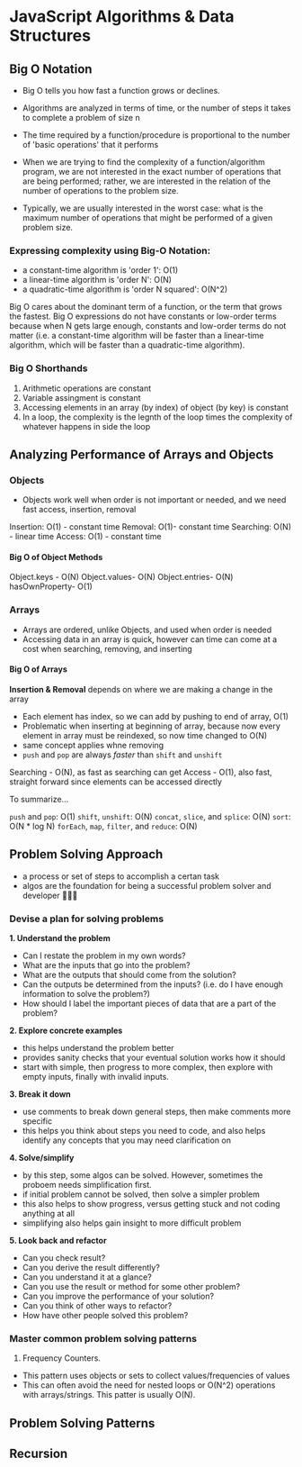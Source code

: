 # JavaScript Algorithms & Data Structures

## Big O Notation

- Big O tells you how fast a function grows or declines.
- Algorithms are analyzed in terms of time, or the number of steps it takes to complete a problem of size n

- The time required by a function/procedure is proportional to the number of 'basic operations' that it performs
- When we are trying to find the complexity of a function/algorithm program, we are not interested in the exact number of operations that are being performed; rather, we are interested in the relation of the number of operations to the problem size.
- Typically, we are usually interested in the worst case: what is the maximum number of operations that might be performed of a given problem size.

### Expressing complexity using Big-O Notation:

- a constant-time algorithm is 'order 1': O(1)
- a linear-time algorithm is 'order N': O(N)
- a quadratic-time algorithm is 'order N squared': O(N^2)

Big O cares about the dominant term of a function, or the term that grows the fastest. Big O expressions do not have constants or low-order terms because when N gets large enough, constants and low-order terms do not matter (i.e. a constant-time algorithm will be faster than a linear-time algorithm, which will be faster than a quadratic-time algorithm).

### Big O Shorthands

1. Arithmetic operations are constant
2. Variable assingment is constant
3. Accessing elements in an array (by index) of object (by key) is constant
4. In a loop, the complexity is the legnth of the loop times the complexity of whatever happens in side the loop

## Analyzing Performance of Arrays and Objects

### Objects

- Objects work well when order is not important or needed, and we need fast access, insertion, removal

Insertion: O(1) - constant time
Removal: O(1)- constant time
Searching: O(N) - linear time
Access: O(1) - constant time

#### Big O of Object Methods

Object.keys - O(N)
Object.values- O(N)
Object.entries- O(N)
hasOwnProperty- O(1)

### Arrays

- Arrays are ordered, unlike Objects, and used when order is needed
- Accessing data in an array is quick, however can time can come at a cost when searching, removing, and inserting

#### Big O of Arrays

**Insertion & Removal** depends on where we are making a change in the array

- Each element has index, so we can add by pushing to end of array, O(1)
- Problematic when inserting at beginning of array, because now every element in array must be reindexed, so now time changed to O(N)
- same concept applies whne removing
- `push` and `pop` are always _faster_ than `shift` and `unshift`

Searching - O(N), as fast as searching can get
Access - O(1), also fast, straight forward since elements can be accessed directly

To summarize...

`push` and `pop`: O(1)
`shift`, `unshift`: O(N)
`concat`, `slice`, and `splice`: O(N)
`sort`: O(N \* log N)
`forEach`, `map`, `filter`, and `reduce`: O(N)

## Problem Solving Approach

- a process or set of steps to accomplish a certan task
- algos are the foundation for being a successful problem solver and developer 👩🏻‍💻

### Devise a plan for solving problems

**1. Understand the problem**

- Can I restate the problem in my own words?
- What are the inputs that go into the problem?
- What are the outputs that should come from the solution?
- Can the outputs be determined from the inputs? (i.e. do I have enough information to solve the problem?)
- How should I label the important pieces of data that are a part of the problem?

**2. Explore concrete examples**

- this helps understand the problem better
- provides sanity checks that your eventual solution works how it should
- start with simple, then progress to more complex, then explore with empty inputs, finally with invalid inputs.

**3. Break it down**

- use comments to break down general steps, then make comments more specific
- this helps you think about steps you need to code, and also helps identify any concepts that you may need clarification on

**4. Solve/simplify**

- by this step, some algos can be solved. However, sometimes the proboem needs simplification first.
- if initial problem cannot be solved, then solve a simpler problem
- this also helps to show progress, versus getting stuck and not coding anything at all
- simplifying also helps gain insight to more difficult problem

**5. Look back and refactor**

- Can you check result?
- Can you derive the result differently?
- Can you understand it at a glance?
- Can you use the result or method for some other problem?
- Can you improve the performance of your solution?
- Can you think of other ways to refactor?
- How have other people solved this problem?

### Master common problem solving patterns

1. Frequency Counters.

- This pattern uses objects or sets to collect values/frequencies of values
- This can often avoid the need for nested loops or O(N^2) operations with arrays/strings. This patter is usually O(N).

## Problem Solving Patterns

## Recursion
